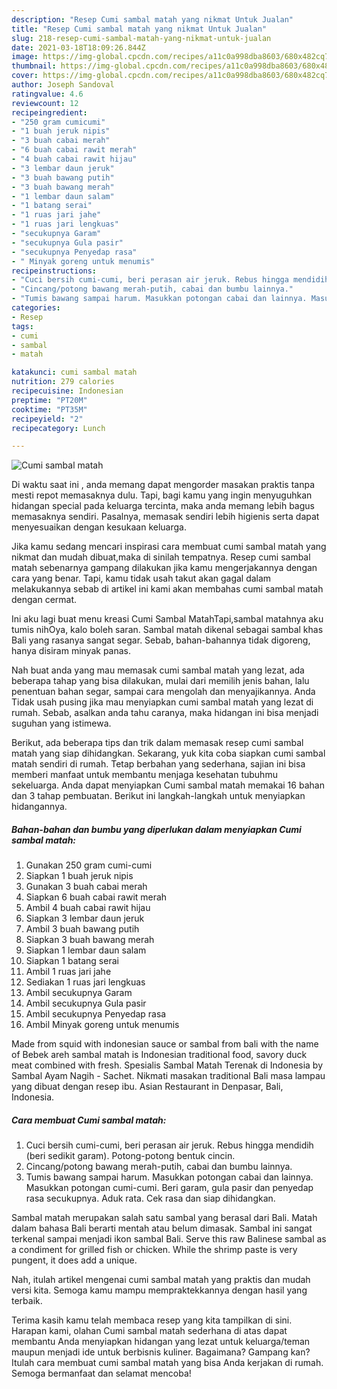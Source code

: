 ```yaml
---
description: "Resep Cumi sambal matah yang nikmat Untuk Jualan"
title: "Resep Cumi sambal matah yang nikmat Untuk Jualan"
slug: 218-resep-cumi-sambal-matah-yang-nikmat-untuk-jualan
date: 2021-03-18T18:09:26.844Z
image: https://img-global.cpcdn.com/recipes/a11c0a998dba8603/680x482cq70/cumi-sambal-matah-foto-resep-utama.jpg
thumbnail: https://img-global.cpcdn.com/recipes/a11c0a998dba8603/680x482cq70/cumi-sambal-matah-foto-resep-utama.jpg
cover: https://img-global.cpcdn.com/recipes/a11c0a998dba8603/680x482cq70/cumi-sambal-matah-foto-resep-utama.jpg
author: Joseph Sandoval
ratingvalue: 4.6
reviewcount: 12
recipeingredient:
- "250 gram cumicumi"
- "1 buah jeruk nipis"
- "3 buah cabai merah"
- "6 buah cabai rawit merah"
- "4 buah cabai rawit hijau"
- "3 lembar daun jeruk"
- "3 buah bawang putih"
- "3 buah bawang merah"
- "1 lembar daun salam"
- "1 batang serai"
- "1 ruas jari jahe"
- "1 ruas jari lengkuas"
- "secukupnya Garam"
- "secukupnya Gula pasir"
- "secukupnya Penyedap rasa"
- " Minyak goreng untuk menumis"
recipeinstructions:
- "Cuci bersih cumi-cumi, beri perasan air jeruk. Rebus hingga mendidih (beri sedikit garam). Potong-potong bentuk cincin."
- "Cincang/potong bawang merah-putih, cabai dan bumbu lainnya."
- "Tumis bawang sampai harum. Masukkan potongan cabai dan lainnya. Masukkan potongan cumi-cumi. Beri garam, gula pasir dan penyedap rasa secukupnya. Aduk rata. Cek rasa dan siap dihidangkan."
categories:
- Resep
tags:
- cumi
- sambal
- matah

katakunci: cumi sambal matah 
nutrition: 279 calories
recipecuisine: Indonesian
preptime: "PT20M"
cooktime: "PT35M"
recipeyield: "2"
recipecategory: Lunch

---
```



![Cumi sambal matah](https://img-global.cpcdn.com/recipes/a11c0a998dba8603/680x482cq70/cumi-sambal-matah-foto-resep-utama.jpg)

Di waktu  saat ini , anda memang dapat mengorder masakan praktis tanpa mesti repot memasaknya dulu. Tapi, bagi kamu yang ingin menyuguhkan hidangan special pada keluarga tercinta, maka anda memang lebih bagus memasaknya sendiri. Pasalnya, memasak sendiri lebih higienis serta dapat menyesuaikan dengan kesukaan keluarga.

Jika kamu sedang mencari inspirasi cara membuat cumi sambal matah yang nikmat dan mudah dibuat,maka di sinilah tempatnya. Resep cumi sambal matah  sebenarnya gampang dilakukan jika kamu mengerjakannya dengan cara yang benar. Tapi, kamu tidak usah takut akan gagal dalam melakukannya 
sebab di artikel ini kami akan membahas cumi sambal matah dengan cermat.  

Ini aku lagi buat menu kreasi Cumi Sambal MatahTapi,sambal matahnya aku tumis nihOya, kalo boleh saran. Sambal matah dikenal sebagai sambal khas Bali yang rasanya sangat segar. Sebab, bahan-bahannya tidak digoreng, hanya disiram minyak panas.

Nah buat anda yang mau memasak cumi sambal matah yang lezat, ada beberapa tahap yang bisa dilakukan, mulai dari memilih jenis bahan, lalu penentuan bahan segar, sampai cara mengolah dan menyajikannya. Anda Tidak usah pusing jika mau menyiapkan cumi sambal matah yang lezat di rumah. Sebab, asalkan anda  tahu caranya, maka hidangan ini bisa menjadi suguhan yang istimewa.

Berikut, ada beberapa tips dan trik dalam memasak resep cumi sambal matah yang siap dihidangkan. Sekarang, yuk kita coba siapkan cumi sambal matah sendiri di rumah. Tetap berbahan yang sederhana, sajian ini bisa memberi manfaat untuk membantu menjaga kesehatan tubuhmu sekeluarga. Anda dapat menyiapkan Cumi sambal matah memakai 16 bahan dan 3 tahap pembuatan. Berikut ini langkah-langkah untuk menyiapkan hidangannya.

<!--inarticleads1-->

##### Bahan-bahan dan bumbu yang diperlukan dalam menyiapkan Cumi sambal matah:

1. Gunakan 250 gram cumi-cumi
1. Siapkan 1 buah jeruk nipis
1. Gunakan 3 buah cabai merah
1. Siapkan 6 buah cabai rawit merah
1. Ambil 4 buah cabai rawit hijau
1. Siapkan 3 lembar daun jeruk
1. Ambil 3 buah bawang putih
1. Siapkan 3 buah bawang merah
1. Siapkan 1 lembar daun salam
1. Siapkan 1 batang serai
1. Ambil 1 ruas jari jahe
1. Sediakan 1 ruas jari lengkuas
1. Ambil secukupnya Garam
1. Ambil secukupnya Gula pasir
1. Ambil secukupnya Penyedap rasa
1. Ambil  Minyak goreng untuk menumis


Made from squid with indonesian sauce or sambal from bali with the name of Bebek areh sambal matah is Indonesian traditional food, savory duck meat combined with fresh. Spesialis Sambal Matah Terenak di Indonesia by Sambal Ayam Nagih - Sachet. Nikmati masakan traditional Bali masa lampau yang dibuat dengan resep ibu. Asian Restaurant in Denpasar, Bali, Indonesia. 

<!--inarticleads2-->

##### Cara membuat Cumi sambal matah:

1. Cuci bersih cumi-cumi, beri perasan air jeruk. Rebus hingga mendidih (beri sedikit garam). Potong-potong bentuk cincin.
1. Cincang/potong bawang merah-putih, cabai dan bumbu lainnya.
1. Tumis bawang sampai harum. Masukkan potongan cabai dan lainnya. Masukkan potongan cumi-cumi. Beri garam, gula pasir dan penyedap rasa secukupnya. Aduk rata. Cek rasa dan siap dihidangkan.


Sambal matah merupakan salah satu sambal yang berasal dari Bali. Matah dalam bahasa Bali berarti mentah atau belum dimasak. Sambal ini sangat terkenal sampai menjadi ikon sambal Bali. Serve this raw Balinese sambal as a condiment for grilled fish or chicken. While the shrimp paste is very pungent, it does add a unique. 

Nah, itulah artikel mengenai  cumi sambal matah  yang praktis dan mudah versi kita. Semoga kamu mampu mempraktekkannya dengan hasil yang terbaik. 

Terima kasih kamu telah membaca resep yang kita tampilkan di sini. Harapan kami, olahan  Cumi sambal matah sederhana di atas dapat membantu Anda menyiapkan hidangan yang lezat untuk keluarga/teman maupun menjadi ide untuk berbisnis kuliner. Bagaimana? Gampang kan? Itulah cara membuat cumi sambal matah yang bisa Anda kerjakan di rumah. Semoga bermanfaat dan selamat mencoba!

